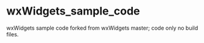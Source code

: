 # wxWidgets_sample_code
wxWidgets sample code forked from wxWidgets master; code only no build files.
